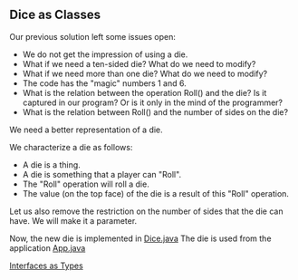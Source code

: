## Dice as Classes
Our previous solution left some issues open:
- We do not get the impression of using a die.
- What if we need a ten-sided die? What do we need to modify?
- What if we need more than one die? What do we need to modify?
- The code has the "magic" numbers 1 and 6.
- What is the relation between the operation Roll() and the die? Is it captured in our program? Or is it only in the mind of the programmer?
- What is the relation between Roll() and the number of sides on the die?

We need a better representation of a die.

We characterize a die as follows:
- A die is a thing.
- A die is something that a player can "Roll".
- The "Roll" operation will roll a die.
- The value (on the top face) of the die is a result of this "Roll" operation.

Let us also remove the restriction on the number of sides that the die can have. We will make it a parameter.

Now, the new die is implemented in [Dice.java](src/main/java/Dice.java)
The die is used from the application [App.java](src/main/java/App.java)

[Interfaces as Types](../3/Readme.md)
